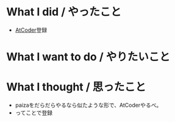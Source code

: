 # What I did / やったこと
- [AtCoder](https://beta.atcoder.jp/)登録

# What I want to do / やりたいこと

# What I thought / 思ったこと
- paizaをだらだらやるなら似たような形で、AtCoderやるべ。
- ってことで登録
